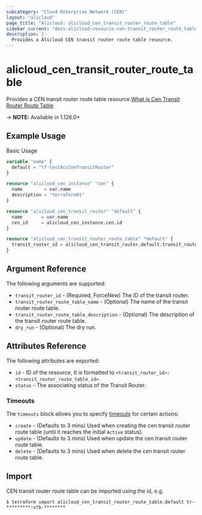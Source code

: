 ```yaml
---
subcategory: "Cloud Enterprise Network (CEN)"
layout: "alicloud"
page_title: "Alicloud: alicloud_cen_transit_router_route_table"
sidebar_current: "docs-alicloud-resource-cen-transit_router_route_table"
description: |-
  Provides a Alicloud CEN transit router route table resource.
---
```


# alicloud\_cen_transit_router_route_table

Provides a CEN transit router route table resource.[What is Cen Transit Router Route Table](https://help.aliyun.com/document_detail/261233.html)

-> **NOTE:** Available in 1.126.0+

## Example Usage

Basic Usage

```terraform
variable "name" {
  default = "tf-testAccCenTransitRouter"
}

resource "alicloud_cen_instance" "cen" {
  name        = var.name
  description = "terraform01"
}

resource "alicloud_cen_transit_router" "default" {
  name       = var.name
  cen_id     = alicloud_cen_instance.cen.id
}

resource "alicloud_cen_transit_router_route_table" "default" {
  transit_router_id = alicloud_cen_transit_router.default.transit_router_id
}
```
## Argument Reference

The following arguments are supported:

* `transit_router_id` - (Required, ForceNew) The ID of the transit router.
* `transit_router_route_table_name` - (Optional) The name of the transit router route table.
* `transit_router_route_table_description` - (Optional) The description of the transit router route table.
* `dry_run` - (Optional) The dry run.

## Attributes Reference

The following attributes are exported:

* `id` - ID of the resource, It is formatted to `<transit_router_id>:<transit_router_route_table_id>`.
* `status` - The associating status of the Transit Router.

### Timeouts

The `timeouts` block allows you to specify [timeouts](https://www.terraform.io/docs/configuration-0-11/resources.html#timeouts) for certain actions:

* `create` - (Defaults to 3 mins) Used when creating the cen transit router route table (until it reaches the initial `Active` status).
* `update` - (Defaults to 3 mins) Used when update the cen transit router route table.
* `delete` - (Defaults to 3 mins) Used when delete the cen transit router route table.

## Import

CEN transit router route table  can be imported using the id, e.g.

```
$ terraform import alicloud_cen_transit_router_route_table.default tr-*********:vtb-********
```
